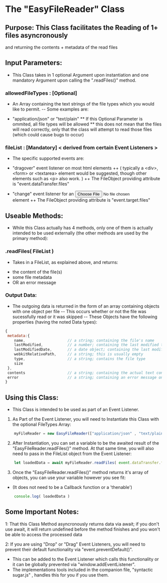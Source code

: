 # The "EasyFileReader" Class

## Purpose: This Class facilitates the Reading of 1+ files asyncronously 
and returning the contents + metadata of the read files 

## Input Parameters: 
- This Class takes in 1 optional Argument upon instantiation and one mandatory Argument upon calling the ".readFiles()" method.

### allowedFileTypes : [Optional]
- An Array containing the text strings of the file types which you would like to permit.
-- Some examples are:
* "application/json" or "text/plain"
** If this Optional Parameter is ommited, all file types will be allowed 
** this does not mean that the files will read correctly, only that the class will attempt to read those files (which could cause bugs to occur)

### fileList : [Mandatory] < derived from certain Event Listeners >
- The specific supported events are:
+ "dragover" event listener on most html elements
++ ( typically a \<div>, \<form> or \<textarea> element would be suggested, though other elements such as \<p> also work. )
++ The FileObject providing attribute is "event.dataTransfer.files"

+  "change" event listener for an <input type="file"> element
++ The FileObject providing attribute is "event.target.files"
   
## Useable Methods: 
- While this Class actually has 4 methods, only one of them is actually intended to be used externally (the other methods are used by the primary method):

### .readFiles( FileList )
- Takes in a FileList, as explained above, and returns:
* the content of the file(s) 
* some file metadata
* OR an error message

### Output Data:
- The outgoing data is returned in the form of an array containing objects with one object per file 
-- This occurs whether or not the file was sucessfully read or it was skipped
-- These Objects have the following properties (having the noted Data types):
````javascript
{
 metadata:{
	name,					// a string; containing the file's name
	lastModified,			// a number; containing the last modified timestamp in miliseconds
	lastModifiedDate,		// a date object; containing the last modified timestamp
	webkitRelativePath,		// a string; this is usually empty
	type,					// a string; contains the file type
	size
 },
 contents					// a string; containing the actual text contents of the file if sucessful OR null on error
 error						// a string; containing an error message on error OR null on success
}
````

## Using this Class: 
- This Class is intended to be used as part of an Event Listener.
1. As Part of the Event Listener, you will need to Instantiate this Class with the optional FileTypes Array:
````javascript
    myFileReader = new EasyFileReader(["application/json" , "text/plain"])
````
2. After Instantiation, you can set a variable to be the awaited result of the "EasyFileReader.readFiles()" method. At that same time, you will also need to pass in the FileList object from the Event Listener:
````javascript
	let loadedData = await myFileReader.readFiles( event.dataTransfer.files )
````
3. Once the "EasyFileReader.readFiles()" method returns it's array of objects, you can use your variable however you see fit:
* (It does not need to be a Callback function or a 'thenable')
````javascript
	console.log( loadedData )
````

## Some Important Notes:
1: That this Class Method asyncronously returns data via await; if you don't use await, it will return undefined before the method finishes and you won't be able to access the processed data

2: If you are using "Drop" or "Drag" Event Listeners, you will need to prevent their default functionality via "event.preventDefault()". 
- This can be added to the Event Listener which calls this functionality or it can be globally prevented via "window.addEventListener".
- The implementations tools included in the companion file, "syntactic sugar.js" , handles this for you if you use them.
